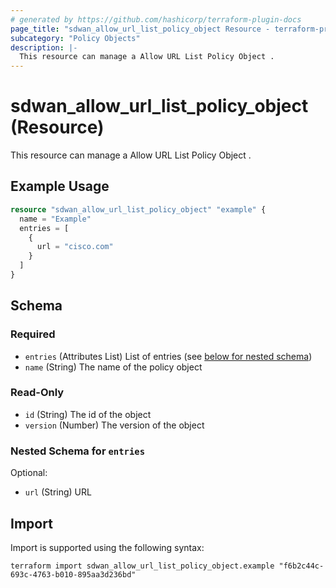 ```yaml
---
# generated by https://github.com/hashicorp/terraform-plugin-docs
page_title: "sdwan_allow_url_list_policy_object Resource - terraform-provider-sdwan"
subcategory: "Policy Objects"
description: |-
  This resource can manage a Allow URL List Policy Object .
---
```


# sdwan_allow_url_list_policy_object (Resource)

This resource can manage a Allow URL List Policy Object .

## Example Usage

```terraform
resource "sdwan_allow_url_list_policy_object" "example" {
  name = "Example"
  entries = [
    {
      url = "cisco.com"
    }
  ]
}
```

<!-- schema generated by tfplugindocs -->
## Schema

### Required

- `entries` (Attributes List) List of entries (see [below for nested schema](#nestedatt--entries))
- `name` (String) The name of the policy object

### Read-Only

- `id` (String) The id of the object
- `version` (Number) The version of the object

<a id="nestedatt--entries"></a>
### Nested Schema for `entries`

Optional:

- `url` (String) URL

## Import

Import is supported using the following syntax:

```shell
terraform import sdwan_allow_url_list_policy_object.example "f6b2c44c-693c-4763-b010-895aa3d236bd"
```
